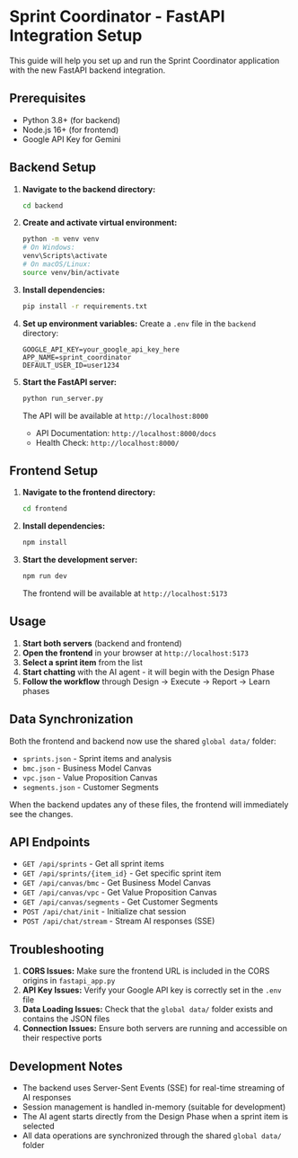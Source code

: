 # Sprint Coordinator - FastAPI Integration Setup

This guide will help you set up and run the Sprint Coordinator application with the new FastAPI backend integration.

## Prerequisites

- Python 3.8+ (for backend)
- Node.js 16+ (for frontend)
- Google API Key for Gemini

## Backend Setup

1. **Navigate to the backend directory:**
   ```bash
   cd backend
   ```

2. **Create and activate virtual environment:**
   ```bash
   python -m venv venv
   # On Windows:
   venv\Scripts\activate
   # On macOS/Linux:
   source venv/bin/activate
   ```

3. **Install dependencies:**
   ```bash
   pip install -r requirements.txt
   ```

4. **Set up environment variables:**
   Create a `.env` file in the `backend` directory:
   ```env
   GOOGLE_API_KEY=your_google_api_key_here
   APP_NAME=sprint_coordinator
   DEFAULT_USER_ID=user1234
   ```

5. **Start the FastAPI server:**
   ```bash
   python run_server.py
   ```
   
   The API will be available at `http://localhost:8000`
   - API Documentation: `http://localhost:8000/docs`
   - Health Check: `http://localhost:8000/`

## Frontend Setup

1. **Navigate to the frontend directory:**
   ```bash
   cd frontend
   ```

2. **Install dependencies:**
   ```bash
   npm install
   ```

3. **Start the development server:**
   ```bash
   npm run dev
   ```
   
   The frontend will be available at `http://localhost:5173`

## Usage

1. **Start both servers** (backend and frontend)
2. **Open the frontend** in your browser at `http://localhost:5173`
3. **Select a sprint item** from the list
4. **Start chatting** with the AI agent - it will begin with the Design Phase
5. **Follow the workflow** through Design → Execute → Report → Learn phases

## Data Synchronization

Both the frontend and backend now use the shared `global data/` folder:
- `sprints.json` - Sprint items and analysis
- `bmc.json` - Business Model Canvas
- `vpc.json` - Value Proposition Canvas  
- `segments.json` - Customer Segments

When the backend updates any of these files, the frontend will immediately see the changes.

## API Endpoints

- `GET /api/sprints` - Get all sprint items
- `GET /api/sprints/{item_id}` - Get specific sprint item
- `GET /api/canvas/bmc` - Get Business Model Canvas
- `GET /api/canvas/vpc` - Get Value Proposition Canvas
- `GET /api/canvas/segments` - Get Customer Segments
- `POST /api/chat/init` - Initialize chat session
- `POST /api/chat/stream` - Stream AI responses (SSE)

## Troubleshooting

1. **CORS Issues:** Make sure the frontend URL is included in the CORS origins in `fastapi_app.py`
2. **API Key Issues:** Verify your Google API key is correctly set in the `.env` file
3. **Data Loading Issues:** Check that the `global data/` folder exists and contains the JSON files
4. **Connection Issues:** Ensure both servers are running and accessible on their respective ports

## Development Notes

- The backend uses Server-Sent Events (SSE) for real-time streaming of AI responses
- Session management is handled in-memory (suitable for development)
- The AI agent starts directly from the Design Phase when a sprint item is selected
- All data operations are synchronized through the shared `global data/` folder
